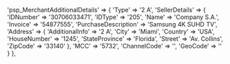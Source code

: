'psp_MerchantAdditionalDetails'  => {
    'Type' => '2 A',
    'SellerDetails'  => {
        'IDNumber' => '30706033471',
        'IDType' => '205',
        'Name' => 'Company S.A.',
        'Invoice' => '54877555',
        'PurchaseDescription' => 'Samsung 4K SUHD TV',
        'Address'  => {
            'AdditionalInfo' => '2 A',
            'City' => 'Miami',
            'Country' => 'USA',
            'HouseNumber' => '1245',
            'StateProvince' => 'Florida',
            'Street' => 'Av. Collins',
            'ZipCode' => '33140'
                },
        'MCC' => '5732',
        'ChannelCode' => '',
        'GeoCode' => ''
        }
},